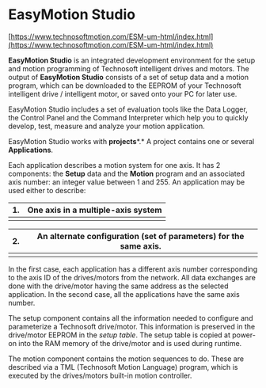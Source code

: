 # **EasyMotion Studio**



[https://www.technosoftmotion.com/ESM-um-html/index.html](https://www.technosoftmotion.com/ESM-um-html/index.html)



**EasyMotion Studio** is an integrated development environment for the setup and motion programming of Technosoft intelligent drives and motors. The output of **EasyMotion Studio** consists of a set of setup data and a motion program, which can be downloaded to the EEPROM of your Technosoft intelligent drive / intelligent motor, or saved onto your PC for later use.

EasyMotion Studio includes a set of evaluation tools like the Data Logger, the Control Panel and the Command Interpreter which help you to quickly develop, test, measure and analyze your motion application.

EasyMotion Studio works with **projects***.* A project contains one or several **Applications**.

Each application describes a motion system for one axis. It has 2 components: the **Setup** data and the **Motion** program and an associated axis number: an integer value between 1 and 255. An application may be used either to describe:

| 1.   | One axis in a multiple-axis system |
| ---- | ---------------------------------- |
|      |                                    |

| 2.   | An alternate configuration (set of parameters) for the same axis. |
| ---- | ------------------------------------------------------------ |
|      |                                                              |

In the first case, each application has a different axis number corresponding to the axis ID of the drives/motors from the network. All data exchanges are done with the drive/motor having the same address as the selected application. In the second case, all the applications have the same axis number.  

The setup component contains all the information needed to configure and parameterize a Technosoft drive/motor. This information is preserved in the drive/motor EEPROM in the *setup table*. The setup table is copied at power-on into the RAM memory of the drive/motor and is used during runtime.  

The motion component contains the motion sequences to do. These are described via a TML (Technosoft Motion Language) program, which is executed by the drives/motors built-in motion controller.

